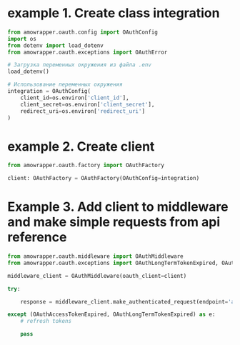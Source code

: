 
# example 1. Create class integration

```python
from amowrapper.oauth.config import OAuthConfig
import os
from dotenv import load_dotenv
from amowrapper.oauth.exceptions import OAuthError

# Загрузка переменных окружения из файла .env
load_dotenv()

# Использование переменных окружения
integration = OAuthConfig(
    client_id=os.environ['client_id'],
    client_secret=os.environ['client_secret'],
    redirect_uri=os.environ['redirect_uri']
)
```

# example 2. Create client

```python
from amowrapper.oauth.factory import OAuthFactory

client: OAuthFactory = OAuthFactory(OAuthConfig=integration)
```


# Example 3. Add client to middleware and make simple requests from api reference

```python
from amowrapper.oauth.middleware import OAuthMiddleware
from amowrapper.oauth.exceptions import OAuthLongTermTokenExpired, OAuthAccessTokenExpired

middleware_client = OAuthMiddleware(oauth_client=client)

try:

    response = middleware_client.make_authenticated_request(endpoint='api/v4/leads')

except (OAuthAccessTokenExpired, OAuthLongTermTokenExpired) as e:
    # refresh tokens

    pass
```